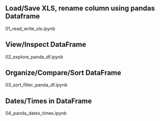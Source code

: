 ## Load/Save XLS, rename column using pandas Dataframe
01_read_write_xls.ipynb  

## View/Inspect DataFrame  
02_explore_panda_df.ipynb  

## Organize/Compare/Sort DataFrame  
03_sort_filter_panda_df.ipynb  

## Dates/Times in DataFrame
04_panda_dates_times.ipynb  


